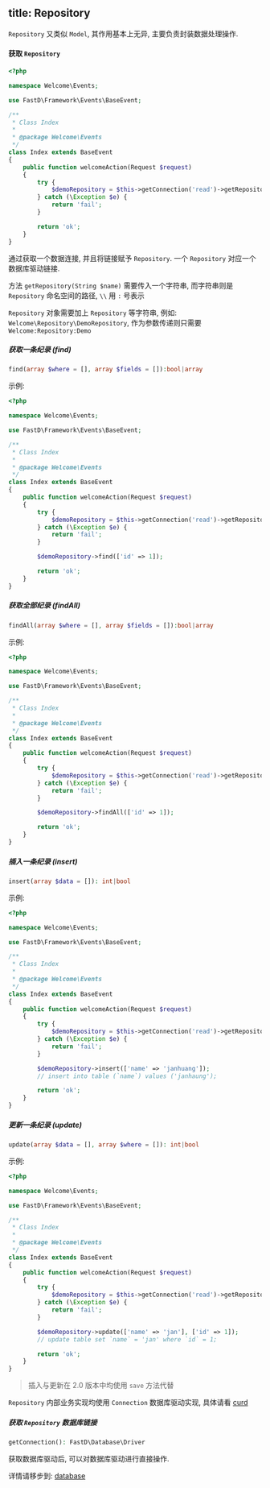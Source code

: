 title: Repository
---
`Repository` 又类似 `Model`, 其作用基本上无异, 主要负责封装数据处理操作.

#### 获取 `Repository`

```php
<?php

namespace Welcome\Events;

use FastD\Framework\Events\BaseEvent;

/**
 * Class Index
 *
 * @package Welcome\Events
 */
class Index extends BaseEvent
{
    public function welcomeAction(Request $request)
    {
        try {
            $demoRepository = $this->getConnection('read')->getRepository('Welcome:Repository:Demo');
        } catch (\Exception $e) {
            return 'fail';
        }

        return 'ok';
    }
}
```

通过获取一个数据连接, 并且将链接赋予 `Repository`. 一个 `Repository` 对应一个数据库驱动链接.

方法 `getRepository(String $name)` 需要传入一个字符串, 而字符串则是 `Repository` 命名空间的路径, `\\` 用 `:` 号表示

`Repository` 对象需要加上 `Repository` 等字符串, 例如: `Welcome\Repository\DemoRepository`, 作为参数传递则只需要 `Welcome:Repository:Demo`

##### 获取一条纪录 (find)

```php
find(array $where = [], array $fields = []):bool|array
```

示例:

```php
<?php

namespace Welcome\Events;

use FastD\Framework\Events\BaseEvent;

/**
 * Class Index
 *
 * @package Welcome\Events
 */
class Index extends BaseEvent
{
    public function welcomeAction(Request $request)
    {
        try {
            $demoRepository = $this->getConnection('read')->getRepository('Welcome:Repository:Demo');
        } catch (\Exception $e) {
            return 'fail';
        }

        $demoRepository->find(['id' => 1]);

        return 'ok';
    }
}
```

##### 获取全部纪录 (findAll)

```php
findAll(array $where = [], array $fields = []):bool|array
```

示例:

```php
<?php

namespace Welcome\Events;

use FastD\Framework\Events\BaseEvent;

/**
 * Class Index
 *
 * @package Welcome\Events
 */
class Index extends BaseEvent
{
    public function welcomeAction(Request $request)
    {
        try {
            $demoRepository = $this->getConnection('read')->getRepository('Welcome:Repository:Demo');
        } catch (\Exception $e) {
            return 'fail';
        }

        $demoRepository->findAll(['id' => 1]);

        return 'ok';
    }
}
```

##### 插入一条纪录 (insert)

```php
insert(array $data = []): int|bool
```

示例:

```php
<?php

namespace Welcome\Events;

use FastD\Framework\Events\BaseEvent;

/**
 * Class Index
 *
 * @package Welcome\Events
 */
class Index extends BaseEvent
{
    public function welcomeAction(Request $request)
    {
        try {
            $demoRepository = $this->getConnection('read')->getRepository('Welcome:Repository:Demo');
        } catch (\Exception $e) {
            return 'fail';
        }

        $demoRepository->insert(['name' => 'janhuang']);
        // insert into table (`name`) values ('janhaung');

        return 'ok';
    }
}
```

##### 更新一条纪录 (update)

```php
update(array $data = [], array $where = []): int|bool
```

示例:

```php
<?php

namespace Welcome\Events;

use FastD\Framework\Events\BaseEvent;

/**
 * Class Index
 *
 * @package Welcome\Events
 */
class Index extends BaseEvent
{
    public function welcomeAction(Request $request)
    {
        try {
            $demoRepository = $this->getConnection('read')->getRepository('Welcome:Repository:Demo');
        } catch (\Exception $e) {
            return 'fail';
        }

        $demoRepository->update(['name' => 'jan'], ['id' => 1]);
        // update table set `name` = 'jan' where `id` = 1;

        return 'ok';
    }
}
```

> 插入与更新在 2.0 版本中均使用 `save` 方法代替

`Repository` 内部业务实现均使用 `Connection` 数据库驱动实现, 具体请看 [curd]()

##### 获取 `Repository` 数据库链接

```php
getConnection(): FastD\Database\Driver
```

获取数据库驱动后, 可以对数据库驱动进行直接操作.

详情请移步到: [database]()